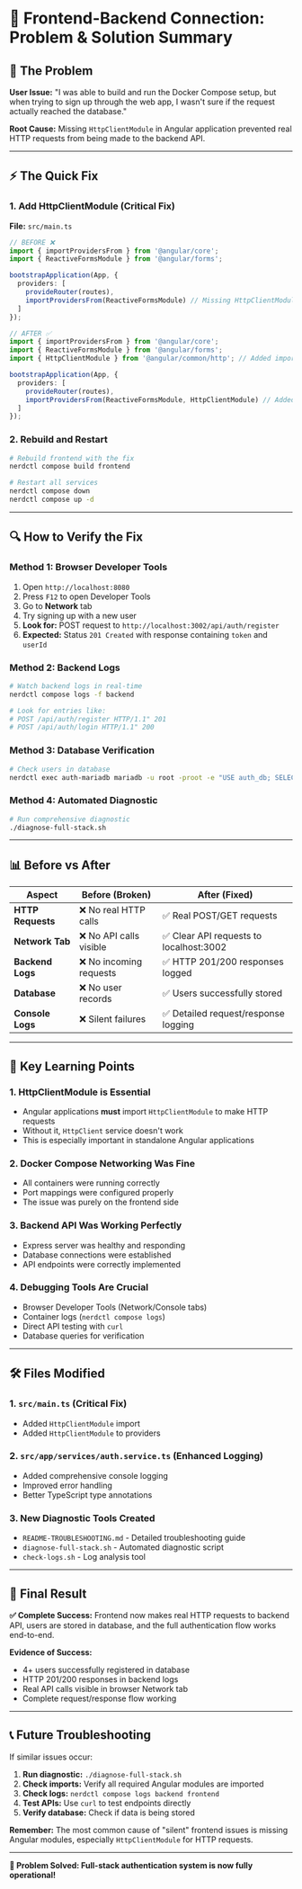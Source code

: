 # 🎯 **Frontend-Backend Connection: Problem & Solution Summary**

## 🚨 **The Problem**

**User Issue:** "I was able to build and run the Docker Compose setup, but when trying to sign up through the web app, I wasn't sure if the request actually reached the database."

**Root Cause:** Missing `HttpClientModule` in Angular application prevented real HTTP requests from being made to the backend API.

---

## ⚡ **The Quick Fix**

### **1. Add HttpClientModule (Critical Fix)**

**File:** `src/main.ts`

```typescript
// BEFORE ❌
import { importProvidersFrom } from '@angular/core';
import { ReactiveFormsModule } from '@angular/forms';

bootstrapApplication(App, {
  providers: [
    provideRouter(routes),
    importProvidersFrom(ReactiveFormsModule) // Missing HttpClientModule!
  ]
});

// AFTER ✅
import { importProvidersFrom } from '@angular/core';
import { ReactiveFormsModule } from '@angular/forms';
import { HttpClientModule } from '@angular/common/http'; // Added import

bootstrapApplication(App, {
  providers: [
    provideRouter(routes),
    importProvidersFrom(ReactiveFormsModule, HttpClientModule) // Added HttpClientModule
  ]
});
```

### **2. Rebuild and Restart**

```bash
# Rebuild frontend with the fix
nerdctl compose build frontend

# Restart all services
nerdctl compose down
nerdctl compose up -d
```

---

## 🔍 **How to Verify the Fix**

### **Method 1: Browser Developer Tools**

1. Open `http://localhost:8080`
2. Press `F12` to open Developer Tools
3. Go to **Network** tab
4. Try signing up with a new user
5. **Look for:** POST request to `http://localhost:3002/api/auth/register`
6. **Expected:** Status `201 Created` with response containing `token` and `userId`

### **Method 2: Backend Logs**

```bash
# Watch backend logs in real-time
nerdctl compose logs -f backend

# Look for entries like:
# POST /api/auth/register HTTP/1.1" 201
# POST /api/auth/login HTTP/1.1" 200
```

### **Method 3: Database Verification**

```bash
# Check users in database
nerdctl exec auth-mariadb mariadb -u root -proot -e "USE auth_db; SELECT id, email, name, created_at FROM users ORDER BY created_at DESC LIMIT 5;"
```

### **Method 4: Automated Diagnostic**

```bash
# Run comprehensive diagnostic
./diagnose-full-stack.sh
```

---

## 📊 **Before vs After**

| Aspect | Before (Broken) | After (Fixed) |
|--------|----------------|---------------|
| **HTTP Requests** | ❌ No real HTTP calls | ✅ Real POST/GET requests |
| **Network Tab** | ❌ No API calls visible | ✅ Clear API requests to localhost:3002 |
| **Backend Logs** | ❌ No incoming requests | ✅ HTTP 201/200 responses logged |
| **Database** | ❌ No user records | ✅ Users successfully stored |
| **Console Logs** | ❌ Silent failures | ✅ Detailed request/response logging |

---

## 🎯 **Key Learning Points**

### **1. HttpClientModule is Essential**
- Angular applications **must** import `HttpClientModule` to make HTTP requests
- Without it, `HttpClient` service doesn't work
- This is especially important in standalone Angular applications

### **2. Docker Compose Networking Was Fine**
- All containers were running correctly
- Port mappings were configured properly
- The issue was purely on the frontend side

### **3. Backend API Was Working Perfectly**
- Express server was healthy and responding
- Database connections were established
- API endpoints were correctly implemented

### **4. Debugging Tools Are Crucial**
- Browser Developer Tools (Network/Console tabs)
- Container logs (`nerdctl compose logs`)
- Direct API testing with `curl`
- Database queries for verification

---

## 🛠️ **Files Modified**

### **1. `src/main.ts`** (Critical Fix)
- Added `HttpClientModule` import
- Added `HttpClientModule` to providers

### **2. `src/app/services/auth.service.ts`** (Enhanced Logging)
- Added comprehensive console logging
- Improved error handling
- Better TypeScript type annotations

### **3. New Diagnostic Tools Created**
- `README-TROUBLESHOOTING.md` - Detailed troubleshooting guide
- `diagnose-full-stack.sh` - Automated diagnostic script
- `check-logs.sh` - Log analysis tool

---

## 🚀 **Final Result**

**✅ Complete Success:** Frontend now makes real HTTP requests to backend API, users are stored in database, and the full authentication flow works end-to-end.

**Evidence of Success:**
- 4+ users successfully registered in database
- HTTP 201/200 responses in backend logs
- Real API calls visible in browser Network tab
- Complete request/response flow working

---

## 📞 **Future Troubleshooting**

If similar issues occur:

1. **Run diagnostic:** `./diagnose-full-stack.sh`
2. **Check imports:** Verify all required Angular modules are imported
3. **Check logs:** `nerdctl compose logs backend frontend`
4. **Test APIs:** Use `curl` to test endpoints directly
5. **Verify database:** Check if data is being stored

**Remember:** The most common cause of "silent" frontend issues is missing Angular modules, especially `HttpClientModule` for HTTP requests.

---

**🎉 Problem Solved: Full-stack authentication system is now fully operational!**
